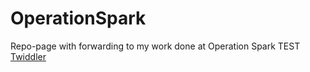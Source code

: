# OperationSpark
Repo-page with forwarding to my work done at Operation Spark
TEST
<a href="https://tyl3rm.github.io/immersion-2019-04-twiddler">Twiddler</a>
